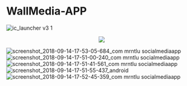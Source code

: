 # WallMedia-APP
![ic_launcher v3 1](https://user-images.githubusercontent.com/25686023/45587615-bc9fba80-b910-11e8-9ea7-2bd78a0ead73.png)
<p align="center">
  <a href="https://play.google.com/store/apps/details?id=com.mrntlu.socialmediaapp"><img  src="https://play.google.com/intl/en_us/badges/images/badge_new.png"/></a>
</p>

![screenshot_2018-09-14-17-53-05-684_com mrntlu socialmediaapp](https://user-images.githubusercontent.com/25686023/45587608-a85bbd80-b910-11e8-8b02-07e884e2c31d.png)
![screenshot_2018-09-14-17-51-00-240_com mrntlu socialmediaapp](https://user-images.githubusercontent.com/25686023/45587609-ab56ae00-b910-11e8-973b-7240177f27df.png)
![screenshot_2018-09-14-17-51-41-561_com mrntlu socialmediaapp](https://user-images.githubusercontent.com/25686023/45587610-aeea3500-b910-11e8-9002-58de46ba7ddc.png)
![screenshot_2018-09-14-17-51-55-437_android](https://user-images.githubusercontent.com/25686023/45587613-b7427000-b910-11e8-8353-106b2cde0a4d.png)
![screenshot_2018-09-14-17-52-45-359_com mrntlu socialmediaapp](https://user-images.githubusercontent.com/25686023/45587614-b9a4ca00-b910-11e8-9e8e-6d820796cb3a.png)
